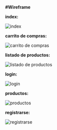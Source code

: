**#Wireframe**

**index:**

![index](https://raw.githubusercontent.com/SebastianRaiquenParisi/proyectoIntegradorEquipo12/main/wireframe_img/wireframe%20index.jpg)

**carrito de compras:**

![carrito de compras](https://raw.githubusercontent.com/SebastianRaiquenParisi/proyectoIntegradorEquipo12/main/wireframe_img/wireframe%20carritoDeCompras.jpg)

**listado de productos:**

![listado de productos](https://raw.githubusercontent.com/SebastianRaiquenParisi/proyectoIntegradorEquipo12/main/wireframe_img/wireframe%20listadoProductos.jpg)

**login:**

![login](https://raw.githubusercontent.com/SebastianRaiquenParisi/proyectoIntegradorEquipo12/main/wireframe_img/wireframe%20logIn.jpg)

**productos:**

![productos](https://raw.githubusercontent.com/SebastianRaiquenParisi/proyectoIntegradorEquipo12/main/wireframe_img/wireframe%20producto.jpg)

**registrarse:**

![registrarse](https://raw.githubusercontent.com/SebastianRaiquenParisi/proyectoIntegradorEquipo12/main/wireframe_img/wireframe%20registrase.jpg)
